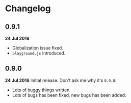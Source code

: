 # Changelog

## 0.9.1

__24 Jul 2016__

* Globalization issue fixed.
* `playground.js` introduced.


## 0.9.0

__24 Jul 2016__
Initial release. Don't ask me why it's `0.9.0`. 

* Lots of buggy things written.
* Lots of bugs has been fixed, new bugs has been added.


